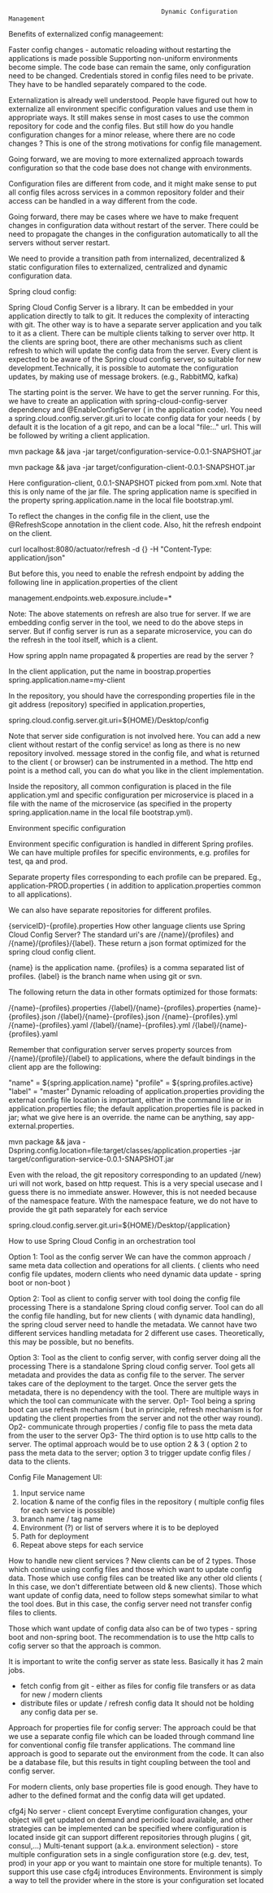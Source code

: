                                               Dynamic Configuration Management

Benefits of externalized config manageement:

Faster config changes - automatic reloading without restarting the applications is made possible
Supporting non-uniform environments become simple. The code base can remain the same, only configuration need to be changed.
Credentials stored in config files need to be private. They have to be handled separately compared to the code.

Externalization is already well understood. People have figured out how to externalize all environment specific configuration values and use them in appropriate ways. It still makes sense in most cases to use the common repository for code and the config files. But still how do you handle configuration changes for a minor release, where there are no code changes ? This is one of the strong motivations for config file management.

Going forward, we are moving to more externalized approach towards configuration so that the code base does not change with environments.

Configuration files are different from code, and it might make sense to put all config files across services in a common repository folder and their access can be handled in a way different from the code.

Going forward, there may be cases where we have to make frequent changes in configuration data without restart of the server. There could be need to propagate the changes in the configuration automatically to all the servers without server restart.

We need to provide a transition path from internalized, decentralized & static configuration files to externalized, centralized and dynamic configuration data.

Spring cloud config:

Spring Cloud Config Server is a library. It can be embedded in your application directly to talk to git. It reduces the complexity of interacting with git. The other way is to have a separate server application and you talk to it as a client. 
There can be multiple clients talking to server over http. It the clients are spring boot, there are other mechanisms such as client refresh to which will update the config data from the server. Every client is expected to be aware of the Spring cloud config server, so suitable for new development.Technically, it is possible to automate the configuration updates, by making use of message brokers. (e.g., RabbitMQ, kafka)

The starting point is the server. We have to get the server running. For this, we have to create an application with spring-cloud-config-server dependency and @EnableConfigServer ( in the application code). You need a spring.cloud.config.server.git.uri to locate config data for your needs ( by default it is the location of a git repo, and can be a local "file:.." url. This will be followed by writing a client application.

mvn package && java -jar target/configuration-service-0.0.1-SNAPSHOT.jar

mvn package && java -jar target/configuration-client-0.0.1-SNAPSHOT.jar

Here <artifactId>configuration-client</artifactId>, <version>0.0.1-SNAPSHOT</version> picked from pom.xml. Note that this is only name of the jar file. The spring application name is specified in the property spring.application.name in the local file bootstrap.yml.

To reflect the changes in the config file in the client, use the @RefreshScope annotation in the client code. Also, hit the refresh endpoint on the client.

curl localhost:8080/actuator/refresh -d {} -H "Content-Type: application/json"

But before this, you need to enable the refresh endpoint by adding the following line in application.properties of the client

management.endpoints.web.exposure.include=*

Note: The above statements on refresh are also true for server. If we are embedding config server in the tool, we need to do the above steps in server. But if config server is run as a separate microservice, you can do the refresh in the tool itself, which is a client.

How spring appln name propagated & properties are read by the server ?

In the client application, put the name in boostrap.properties 
spring.application.name=my-client

In the repository, you should have the corresponding properties file in the git address (repository) specified in application.properties, 

spring.cloud.config.server.git.uri=${HOME}/Desktop/config

Note that server side configuration is not involved here. You can add a new client without restart of the config service! as long as there is no new repository involved. message stored in the config file, and what is returned to the client ( or browser) can be instrumented in a method. The http end point is a method call, you can do what you like in the client implementation.

Inside the repository, all common configuration is placed in the file application.yml and specific configuration per microservice is placed in a file with the name of the microservice (as specified in the property spring.application.name in the local file bootstrap.yml).

Environment specific configuration

Environment specific configuration is handled in different Spring profiles. We can have multiple profiles for specific environments, e.g. profiles for test, qa and prod.

Separate property files corresponding to each profile can be prepared. Eg., application-PROD.properties ( in addition to application.properties common to all applications).

We can also have separate repositories for different profiles.

{serviceID}-{profile}.properties
How other language clients use Spring Cloud Config Server?
The standard uri's are /{name}/{profiles} and /{name}/{profiles}/{label}. These return a json format optimized for the spring cloud config client.

{name} is the application name. {profiles} is a comma separated list of profiles.  {label} is the branch name when using git or svn.

The following return the data in other formats optimized for those formats:

/{name}-{profiles}.properties
/{label}/{name}-{profiles}.properties
{name}-{profiles}.json
/{label}/{name}-{profiles}.json
/{name}-{profiles}.yml
/{name}-{profiles}.yaml
/{label}/{name}-{profiles}.yml
/{label}/{name}-{profiles}.yaml

Remember that configuration server serves property sources from /{name}/{profile}/{label} to applications, where the default bindings in the client app are the following:

"name" = ${spring.application.name}
"profile" = ${spring.profiles.active}
"label" = "master"
Dynamic reloading of application.properties
providing the external config file location is important, either in the command line or in application.properties file; the default application.properties file is packed in jar; what we give here is an override. the name can be anything, say app-external.properties.

mvn package && java -Dspring.config.location=file:target/classes/application.properties -jar target/configuration-service-0.0.1-SNAPSHOT.jar

Even with the reload, the git repository corresponding to an updated (/new) uri will not work, based on http request. This is a very special usecase and I guess there is no immediate answer. However, this is not needed because of the namespace feature. With the namespace feature, we do not have to provide the git path separately for each service

spring.cloud.config.server.git.uri=${HOME}/Desktop/{application}

How to use Spring Cloud Config in an orchestration tool

Option 1: Tool as the config server
We can have the common approach / same meta data collection and operations for all clients. ( clients who need config file updates, modern clients who need dynamic data update - spring boot or non-boot )

Option 2: Tool as client to config server with tool doing the config file processing
There is a standalone Spring cloud config server. Tool can do all the config file handling,  but for new clients ( with dynamic data handling), the spring cloud server need to handle the metadata. We cannot have two different services handling metadata for 2 different use cases. Theoretically, this may be possible, but no benefits.

Option 3: Tool as the client to config server, with config server doing all the processing
There is a standalone Spring cloud config server. Tool gets all metadata and provides the data as config file to the server. The server takes care of the deployment to the target. Once the server gets the metadata, there is no dependency with the tool. There are multiple ways in which the tool can communicate with the server. 
  Op1- Tool being a spring boot can use refresh mechanism ( but in principle, refresh mechanism is for updating the client properties from the server and not the other way round). 
  Op2- communicate through properties / config file to pass the meta data from the user to the server
  Op3- The third option is to use http calls to the server. 
The optimal approach would be to use option 2 & 3 ( option 2 to pass the meta data to the server; option 3 to trigger update config files / data to the clients.

Config File Management UI:
1. Input service name
2. location & name of the config files in the repository ( multiple config files for each service is possible)
3. branch name / tag name
4. Environment (?) or list of servers where it is to be deployed
5. Path for deployment
6. Repeat above steps for each service

How to handle new client services ?
New clients can be of 2 types. Those which continue using config files and those which want to update config data. Those which use config files can be treated like any other old clients ( In this case, we don't differentiate between old & new clients). Those which want update of config data, need to follow steps somewhat similar to what the tool does. But in this case, the config server need not transfer config files to clients.

Those which want update of config data also can be of two types - spring boot and non-spring boot. The recommendation is to use the http calls to cofig server so that the approach is common.

It is important to write the config server as state less. Basically it has 2 main jobs.
- fetch config from git - either as files for config file transfers or as data for new / modern clients
- distribute files or update / refresh config data
It should not be holding any config data per se.

Approach for properties file for config server:
The approach could be that we use a separate config file which can be loaded through command line for conventional config file transfer applications. The command line approach is good to separate out the environment from the code. It can also be a database file, but this results in tight coupling between the tool and config server.

For modern clients, only base properties file is good enough. They have to adher to the defined format and the config data will get updated.

cfg4j
No server - client concept
Everytime configuration changes, your object will get updated
on demand and periodic load available, and other strategies can be implemented
can be specified where configuration is located inside git
can support different repositories through plugins ( git, consul,...)
Multi-tenant support (a.k.a. environment selection) - store multiple configuration sets in a single configuration store (e.g. dev, test, prod) in your app or you want to maintain one store for multiple tenants). To support this use case cfg4j introduces Environments. Environment is simply a way to tell the provider where in the store is your configuration set located
